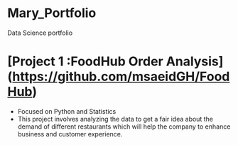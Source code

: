 # Mary_Portfolio
Data Science portfolio

# [Project 1 :FoodHub Order Analysis] (https://github.com/msaeidGH/FoodHub)
- Focused on Python and Statistics
- This project involves analyzing the data to get a fair idea about the demand of different restaurants which will help the company to enhance business and customer experience.
